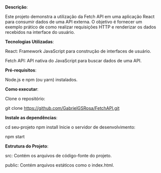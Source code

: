 **Descrição**:

Este projeto demonstra a utilização da Fetch API em uma aplicação React para consumir dados de uma API externa. O objetivo é fornecer um exemplo prático de como realizar requisições HTTP e renderizar os dados recebidos na interface do usuário.

**Tecnologias Utilizadas**:

React: Framework JavaScript para construção de interfaces de usuário.

Fetch API: API nativa do JavaScript para buscar dados de uma API.

**Pré-requisitos**:

Node.js e npm (ou yarn) instalados.

**Como executar**:

Clone o repositório:

git clone https://github.com/GabrielGSRosa/FetchAPI.git

**Instale as dependências**:

cd seu-projeto
npm install
Inicie o servidor de desenvolvimento:

npm start

**Estrutura do Projeto**:

src: Contém os arquivos de código-fonte do projeto.

public: Contém arquivos estáticos como o index.html.
